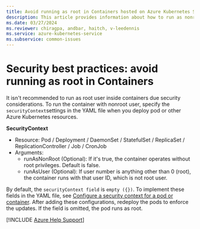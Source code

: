 ```yaml
---
title: Avoid running as root in Containers hosted on Azure Kubernetes Service
description: This article provides information about how to run as nonroot user in containers by using the securityContext field.
ms.date: 03/27/2024
ms.reviewer: chiragpa, andbar, haitch, v-leedennis
ms.service: azure-kubernetes-service
ms.subservice: common-issues
---
```

# Security best practices: avoid running as root in Containers

It isn't recommended to run as root user inside containers due security considerations. To run the container with nonroot user, specify the `securityContext`settings in the YAML file when you deploy pod or other Azure Kubernetes resources.

**SecurityContext**

- Resource: Pod / Deployment / DaemonSet / StatefulSet / ReplicaSet / ReplicationController / Job / CronJob
- Arguments:
    - runAsNonRoot (Optional): If it's true, the container operates without root privileges. Default is false.
    - runAsUser (Optional): If user number is anything other than 0 (root),  the container runs with that user ID, which is not root user. 

By default, the `securityContext field` is `empty ({})`. To implement these fields in the YAML file, see [Configure a security context for a pod or container](https://kubernetes.io/docs/tasks/configure-pod-container/security-context/). After adding these configurations, redeploy the pods to enforce the updates. If the field is omitted, the pod runs as root.


[!INCLUDE [Azure Help Support](../../includes/azure-help-support.md)]
